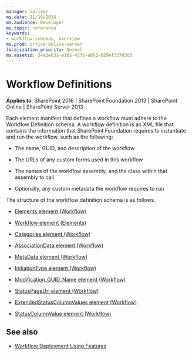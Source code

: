 ```yaml
---
manager: soliver
ms.date: 11/16/2014
ms.audience: Developer
ms.topic: reference
keywords:
- workflow schemas, overview
ms.prod: office-online-server
localization_priority: Normal
ms.assetid: 34e1e631-e1b5-437b-a861-029ef327d3d3
---
```


# Workflow Definitions

**Applies to**: SharePoint 2016 | SharePoint Foundation 2013 | SharePoint Online | SharePoint Server 2013

Each element manifest that defines a workflow must adhere to the Workflow Definition schema. A workflow definition is an XML file that contains the information that SharePoint Foundation requires to instantiate and run the workflow, such as the following:

- The name, GUID, and description of the workflow

- The URLs of any custom forms used in this workflow

- The names of the workflow assembly, and the class within that assembly to call

- Optionally, any custom metadata the workflow requires to run

The structure of the workflow definition schema is as follows.

- [Elements element (Workflow)](elements-element-workflow.md)

- [Workflow element (Elements)](workflow-element-elements.md)

- [Categories element (Workflow)](categories-element-workflow.md)

- [AssociationData element (Workflow)](associationdata-element-workflow.md)

- [MetaData element (Workflow)](metadata-element-workflow.md)

- [InitiationType element (Workflow)](initiationtype-element-workflow.md)

- [Modification\_GUID\_Name element (Workflow)](modification_guid_name-element-workflow.md)

- [StatusPageUrl element (Workflow)](statuspageurl-element-workflow.md)

- [ExtendedStatusColumnValues element (Workflow)](extendedstatuscolumnvalues-element-workflow.md)

- [StatusColumnValue element (Workflow)](statuscolumnvalue-element-workflow.md)



## See also

- [Workflow Deployment Using Features](https://msdn.microsoft.com/library/ad294f09-483d-4e87-bd19-fa37795ed558(Office.15).aspx)








